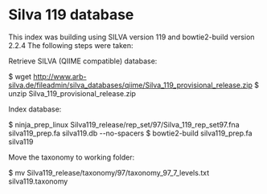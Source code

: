 Silva 119 database
==================

This index was building using SILVA version 119 and bowtie2-build version 2.2.4
The following steps were taken:

Retrieve SILVA (QIIME compatible) database:

$ wget http://www.arb-silva.de/fileadmin/silva_databases/qiime/Silva_119_provisional_release.zip
$ unzip Silva_119_provisional_release.zip

Index database:

$ ninja_prep_linux Silva119_release/rep_set/97/Silva_119_rep_set97.fna silva119_prep.fa silva119.db --no-spacers 
$ bowtie2-build silva119_prep.fa silva119

Move the taxonomy to working folder:

$ mv Silva119_release/taxonomy/97/taxonomy_97_7_levels.txt silva119.taxonomy
